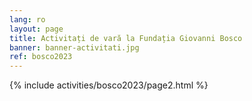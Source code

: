 ```yaml
---
lang: ro
layout: page
title: Activitați de vară la Fundația Giovanni Bosco
banner: banner-activitati.jpg
ref: bosco2023
---
```


{% include activities/bosco2023/page2.html %}